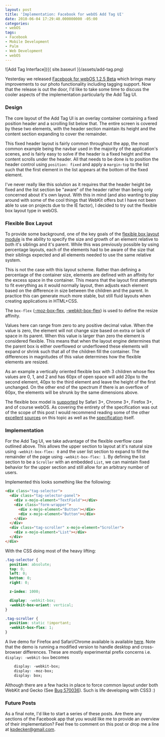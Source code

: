 ```yaml
---
layout: post
title: 'Implementation: Facebook for webOS Add Tag UI'
date: 2010-06-04 17:29:40.000000000 -05:00
categories:
- webOS
tags:
- Facebook
- Mobile Development
- Palm
- Web Development
- webOS
---
```


![Add Tag Interface]({{ site.baseurl }}/assets/add-tag.png)

Yesterday we released [Facebook for webOS 1.2.5 Beta](http://developer.palm.com/blog/2010/06/facebook-1-2-5-beta-photo-tagging-and-more/) which brings many improvements to our photo functionality including tagging support. Now that the release is out the door, I'd like to take some time to discuss the cooler aspects of the implementation particularly the Add Tag UI.

### Design

The core layout of the Add Tag UI is an overlay container containing a fixed position header and a scrolling list below that. The entire screen is covered by these two elements, with the header section maintain its height and the content section expanding to cover the remainder.

This fixed header layout is fairly common throughout the app, the most common example being the navbar used in the majority of the application's scenes, and is fairly easy to solve if the header is a fixed height and the content scrolls under the header. All that needs to be done is to position the header control using `position: fixed` and apply a `margin-top` to the list such that the first element in the list appears at the bottom of the fixed element.

I've never really like this solution as it requires that the header height be fixed and the list section be "aware" of the header rather than being only concerned about it's own layout. With this in mind (and also wanting to play around with some of the cool things that WebKit offers but I have not been able to use on projects due to the IE factor), I decided to try out the flexible box layout type in webOS.

### Flexible Box Layout

To provide some background, one of the key goals of the [flexible box layout module](http://www.w3.org/TR/css3-flexbox/) is the ability to specify the size and growth of an element relative to both it's siblings and it's parent. While this was previously possible by using percentage layouts, each of the elements had to be aware of the size that their siblings expected and all elements needed to use the same relative system.

This is not the case with this layout scheme. Rather than defining a percentage of the container size, elements are defined with an affinity for the excess space in the container. This means that the layout first attempts to fit everything as it would normally layout, then adjusts each element based on the difference in size between the children and the parent. In practice this can generate much more stable, but still fluid layouts when creating applications in HTML+CSS.

The `box-flex` ([-moz-box-flex](https://developer.mozilla.org/en/CSS/-moz-box-flex), [-webkit-box-flex](http://developer.apple.com/safari/library/documentation/AppleApplications/Reference/SafariCSSRef/Articles/StandardCSSProperties.html#//apple_ref/doc/uid/TP30001266--webkit-box-flex)) is used to define the resize affinity.

Values here can range from zero to any positive decimal value. When the value is zero, the element will not change size based on extra or lack of space in its parent. When this value is larger than zero the element is considered flexible. This means that when the layout engine determines that the parent box is either overflowed or underflowed these elements will expand or shrink such that all of the children fill the container. The differences in magnitudes of this value determines how the flexible elements are resized.

As an example a vertically oriented flexible box with 3 children whose flex values are 0, 1, and 2 and has 60px of open space will add 20px to the second element, 40px to the third element and leave the height of the first unchanged. On the other end of the spectrum if there is an overflow of 60px, the elements will be shrunk by the same dimensions above.

The flexible box model is [supported](http://caniuse.com/#feat=flexbox) by Safari 3+, Chrome 3+, Firefox 3+, and of course webOS. As covering the entirety of the specification was out of the scope of this post I would recommend reading some of the other [excellent](http://hacks.mozilla.org/2010/04/the-css-3-flexible-box-model/) [sources](http://www.the-haystack.com/2010/01/23/css3-flexbox-part-1/) on this topic as well as the [specification](http://www.w3.org/TR/css3-flexbox/) itself.
### Implementation

For the Add Tag UI, we take advantage of the flexible overflow case outlined above. This allows the upper section to layout at it's natural size using `-webkit-box-flex: 0` and the user list section to expand to fill the remainder of the page using `-webkit-box-flex: 1`. By defining the list section to be a `Scroller` with an embedded `List`, we can maintain fixed behavior for the upper section and still allow for an arbitrary number of users.

Implemented this looks something like the following:</p>

```html
<div class="tag-selector">
  <div class="tag-selector-panel">
    <div x-mojo-element="TextField"></div>
    <div class="form-wrapper">
      <div x-mojo-element="Button"></div>
      <div x-mojo-element="Button"></div>
    </div>
  </div>
  <div class="tag-scroller" x-mojo-element="Scroller">
    <div x-mojo-element="List"></div>
  </div>
</div>
```

With the CSS doing most of the heavy lifting:

```css
.tag-selector {
  position: absolute;
  top: 0;
  left: 0;
  bottom: 0;
  right: 0;

  z-index: 1000;

  display: -webkit-box;
  -webkit-box-orient: vertical;
}

.tag-scroller {
  position: static !important;
  -webkit-box-flex: 1;
}
```

A live demo for Firefox and Safari/Chrome available is available [here](http://demo.incaseofstairs.com/flex-box/index.html). Note that the demo is running a modified version to handle desktop and cross-browser differences. These are mostly experimental prefix concerns i.e. `display: -webkit-box` becomes

```css
    display: -webkit-box;
    display: -moz-box;
    display: box;
```

Although there are a few hacks in place to force common layout under both WebKit and Gecko (See [Bug 570036](https://bugzilla.mozilla.org/show_bug.cgi?id=570036)). Such is life developing with CSS3 :)

### Future Posts

As a final note, I'd like to start a series of these posts. Are there any sections of the Facebook app that you would like me to provide an overview of their implementation? Feel free to comment on this post or drop me a line at [kpdecker@gmail.com](mailto:kpdecker@gmail.com).
